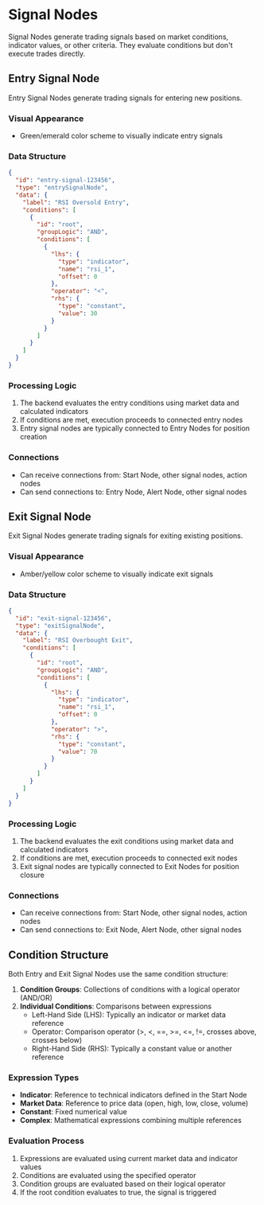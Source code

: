 
# Signal Nodes

Signal Nodes generate trading signals based on market conditions, indicator values, or other criteria. They evaluate conditions but don't execute trades directly.

## Entry Signal Node

Entry Signal Nodes generate trading signals for entering new positions.

### Visual Appearance
- Green/emerald color scheme to visually indicate entry signals

### Data Structure
```json
{
  "id": "entry-signal-123456",
  "type": "entrySignalNode",
  "data": {
    "label": "RSI Oversold Entry",
    "conditions": [
      {
        "id": "root",
        "groupLogic": "AND",
        "conditions": [
          {
            "lhs": {
              "type": "indicator",
              "name": "rsi_1",
              "offset": 0
            },
            "operator": "<",
            "rhs": {
              "type": "constant",
              "value": 30
            }
          }
        ]
      }
    ]
  }
}
```

### Processing Logic
1. The backend evaluates the entry conditions using market data and calculated indicators
2. If conditions are met, execution proceeds to connected entry nodes
3. Entry signal nodes are typically connected to Entry Nodes for position creation

### Connections
- Can receive connections from: Start Node, other signal nodes, action nodes
- Can send connections to: Entry Node, Alert Node, other signal nodes

## Exit Signal Node

Exit Signal Nodes generate trading signals for exiting existing positions.

### Visual Appearance
- Amber/yellow color scheme to visually indicate exit signals

### Data Structure
```json
{
  "id": "exit-signal-123456",
  "type": "exitSignalNode",
  "data": {
    "label": "RSI Overbought Exit",
    "conditions": [
      {
        "id": "root",
        "groupLogic": "AND",
        "conditions": [
          {
            "lhs": {
              "type": "indicator",
              "name": "rsi_1",
              "offset": 0
            },
            "operator": ">",
            "rhs": {
              "type": "constant",
              "value": 70
            }
          }
        ]
      }
    ]
  }
}
```

### Processing Logic
1. The backend evaluates the exit conditions using market data and calculated indicators
2. If conditions are met, execution proceeds to connected exit nodes
3. Exit signal nodes are typically connected to Exit Nodes for position closure

### Connections
- Can receive connections from: Start Node, other signal nodes, action nodes
- Can send connections to: Exit Node, Alert Node, other signal nodes

## Condition Structure

Both Entry and Exit Signal Nodes use the same condition structure:

1. **Condition Groups**: Collections of conditions with a logical operator (AND/OR)
2. **Individual Conditions**: Comparisons between expressions
   - Left-Hand Side (LHS): Typically an indicator or market data reference
   - Operator: Comparison operator (>, <, ==, >=, <=, !=, crosses above, crosses below)
   - Right-Hand Side (RHS): Typically a constant value or another reference

### Expression Types
- **Indicator**: Reference to technical indicators defined in the Start Node
- **Market Data**: Reference to price data (open, high, low, close, volume)
- **Constant**: Fixed numerical value
- **Complex**: Mathematical expressions combining multiple references

### Evaluation Process
1. Expressions are evaluated using current market data and indicator values
2. Conditions are evaluated using the specified operator
3. Condition groups are evaluated based on their logical operator
4. If the root condition evaluates to true, the signal is triggered
